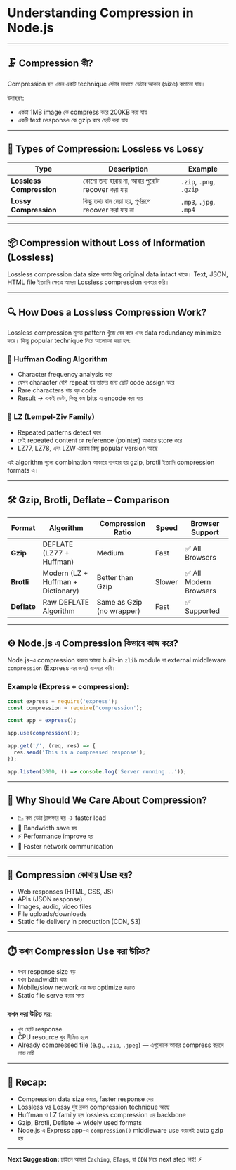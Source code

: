 # Understanding Compression in Node.js

---

## 🗜️ Compression কী?

Compression হল এমন একটি technique যেটার মাধ্যমে ডেটার আকার (size) কমানো যায়।

উদাহরণ:

* একটা 1MB image কে compress করে 200KB করা যায়
* একটি text response কে gzip করে ছোট করা যায়

---

## 🧪 Types of Compression: Lossless vs Lossy

| Type                     | Description                                            | Example                 |
| ------------------------ | ------------------------------------------------------ | ----------------------- |
| **Lossless Compression** | কোনো তথ্য হারায় না, আবার পুরোটা recover করা যায়      | `.zip`, `.png`, `.gzip` |
| **Lossy Compression**    | কিছু তথ্য বাদ দেয়া হয়, পূর্ণরূপে recover করা যায় না | `.mp3`, `.jpg`, `.mp4`  |

---

## 📦 Compression without Loss of Information (Lossless)

Lossless compression data size কমায় কিন্তু original data intact থাকে। Text, JSON, HTML file ইত্যাদি ক্ষেত্রে আমরা Lossless compression ব্যবহার করি।

---

## 🔍 How Does a Lossless Compression Work?

Lossless compression মূলত pattern খুঁজে বের করে এবং data redundancy minimize করে। কিছু popular technique নিচে আলোচনা করা হল:

### 📘 Huffman Coding Algorithm

* Character frequency analysis করে
* যেসব character বেশি repeat হয় তাদের জন্য ছোট code assign করে
* Rare characters পায় বড় code
* Result → একই ডেটা, কিন্তু কম bits এ encode করা যায়

### 📗 LZ (Lempel-Ziv Family)

* Repeated patterns detect করে
* সেই repeated content কে reference (pointer) আকারে store করে
* LZ77, LZ78, এবং LZW এরকম কিছু popular version আছে

এই algorithm গুলো combination আকারে ব্যবহার হয় gzip, brotli ইত্যাদি compression formats এ।

---

## 🛠️ Gzip, Brotli, Deflate – Comparison

| Format      | Algorithm                          | Compression Ratio         | Speed  | Browser Support       |
| ----------- | ---------------------------------- | ------------------------- | ------ | --------------------- |
| **Gzip**    | DEFLATE (LZ77 + Huffman)           | Medium                    | Fast   | ✅ All Browsers        |
| **Brotli**  | Modern (LZ + Huffman + Dictionary) | Better than Gzip          | Slower | ✅ All Modern Browsers |
| **Deflate** | Raw DEFLATE Algorithm              | Same as Gzip (no wrapper) | Fast   | ✅ Supported           |

---

## ⚙️ Node.js এ Compression কিভাবে কাজ করে?

Node.js-এ compression করতে আমরা built-in `zlib` module বা external middleware `compression` (Express এর জন্য) ব্যবহার করি।

### Example (Express + compression):

```js
const express = require('express');
const compression = require('compression');

const app = express();

app.use(compression());

app.get('/', (req, res) => {
  res.send('This is a compressed response');
});

app.listen(3000, () => console.log('Server running...'));
```

---

## 🤔 Why Should We Care About Compression?

* 📉 কম ডেটা ট্রান্সফার হয় → faster load
* 💸 Bandwidth save হয়
* ⚡ Performance improve হয়
* 📡 Faster network communication

---

## 📍 Compression কোথায় Use হয়?

* Web responses (HTML, CSS, JS)
* APIs (JSON response)
* Images, audio, video files
* File uploads/downloads
* Static file delivery in production (CDN, S3)

---

## ⏱️ কখন Compression Use করা উচিত?

* যখন response size বড়
* যখন bandwidth কম
* Mobile/slow network এর জন্য optimize করতে
* Static file serve করার সময়

### কখন করা উচিত নয়:

* খুব ছোট response
* CPU resource খুব সীমিত হলে
* Already compressed file (e.g., `.zip`, `.jpeg`) — এগুলোকে আবার compress করলে লাভ নাই

---

## 🧠 Recap:

* Compression data size কমায়, faster response দেয়
* Lossless vs Lossy দুই রকম compression technique আছে
* Huffman ও LZ family হল lossless compression এর backbone
* Gzip, Brotli, Deflate → widely used formats
* Node.js এ Express app-এ `compression()` middleware use করলেই auto gzip হয়

---

**Next Suggestion:** চাইলে আমরা `Caching`, `ETags`, বা `CDN` নিয়ে next step নিই! ⚡
